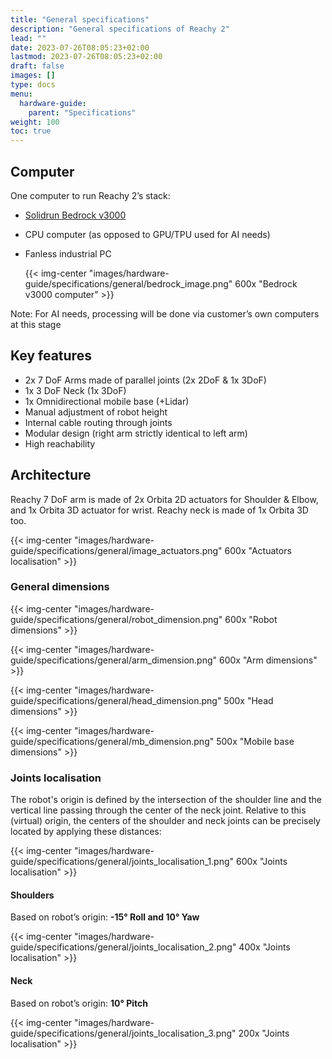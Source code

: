 ```yaml
---
title: "General specifications"
description: "General specifications of Reachy 2"
lead: ""
date: 2023-07-26T08:05:23+02:00
lastmod: 2023-07-26T08:05:23+02:00
draft: false
images: []
type: docs
menu:
  hardware-guide:
    parent: "Specifications"
weight: 100
toc: true
---
```


## Computer
One computer to run Reachy 2’s stack:

- [Solidrun Bedrock v3000](https://www.solid-run.com/industrial-computers/bedrock-v3000-basic/)
- CPU computer (as opposed to GPU/TPU used for AI needs)
- Fanless industrial PC
    
  {{< img-center "images/hardware-guide/specifications/general/bedrock_image.png" 600x "Bedrock v3000 computer" >}}    

Note: For AI needs, processing will be done via customer’s own computers at this stage

## Key features

- 2x 7 DoF Arms made of parallel joints (2x 2DoF & 1x 3DoF)
- 1x 3 DoF Neck (1x 3DoF)
- 1x Omnidirectional mobile base (+Lidar)
- Manual adjustment of robot height
- Internal cable routing through joints
- Modular design (right arm strictly identical to left arm)
- High reachability

## **Architecture**

Reachy 7 DoF arm is made of 2x Orbita 2D actuators for Shoulder & Elbow, and 1x Orbita 3D actuator for wrist. Reachy neck is made of 1x Orbita 3D too.

  {{< img-center "images/hardware-guide/specifications/general/image_actuators.png" 600x "Actuators localisation" >}}

### General dimensions

  {{< img-center "images/hardware-guide/specifications/general/robot_dimension.png" 600x "Robot dimensions" >}}

  {{< img-center "images/hardware-guide/specifications/general/arm_dimension.png" 600x "Arm dimensions" >}}

  {{< img-center "images/hardware-guide/specifications/general/head_dimension.png" 500x "Head dimensions" >}}

  {{< img-center "images/hardware-guide/specifications/general/mb_dimension.png" 500x "Mobile base dimensions" >}}


### Joints localisation

The robot's origin is defined by the intersection of the shoulder line and the vertical line passing through the center of the neck joint. Relative to this (virtual) origin, the centers of the shoulder and neck joints can be precisely located by applying these distances:

  {{< img-center "images/hardware-guide/specifications/general/joints_localisation_1.png" 600x "Joints localisation" >}}


#### Shoulders 

Based on robot’s origin: **-15° Roll and 10° Yaw**
    
  {{< img-center "images/hardware-guide/specifications/general/joints_localisation_2.png" 400x "Joints localisation" >}}
    
#### Neck 

Based on robot’s origin: **10° Pitch**
    
  {{< img-center "images/hardware-guide/specifications/general/joints_localisation_3.png" 200x "Joints localisation" >}}

